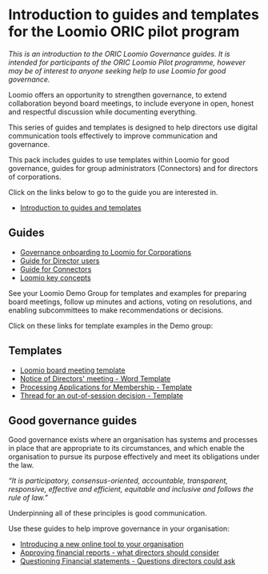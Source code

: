# Introduction to guides and templates for the Loomio ORIC pilot program

*This is an introduction to the ORIC Loomio Governance guides.  It is intended for participants of the ORIC Loomio Pilot programme, however may be of interest to anyone seeking help to use Loomio for good governance.*

Loomio offers an opportunity to strengthen governance, to extend collaboration beyond board meetings, to include everyone in open, honest and respectful discussion while documenting everything.

This series of guides and templates is designed to help directors use digital communication tools effectively to improve communication and governance.

This pack includes guides to use templates within Loomio for good governance, guides for group administrators (Connectors) and for directors of corporations.

Click on the links below to go to the guide you are interested in.
- [Introduction to guides and templates](oric/intro.md)

## Guides
- [Governance onboarding to Loomio for Corporations](oric/onboarding.md)
- [Guide for Director users](oric/guide-directors.md)
- [Guide for Connectors](oric/guide-connectors.md)
- [Loomio key concepts](getting_started/key-concepts.md)

See your Loomio Demo Group for templates and examples for preparing board meetings, follow up minutes and actions, voting on resolutions, and enabling subcommittees to make recommendations or decisions.

Click on these links for template examples in the Demo group:

## Templates
- [Loomio board meeting template](https://decisions.oric.gov.au/d/FJHrQD2b/loomio-board-meeting-template)
- [Notice of Directors' meeting - Word Template](https://decisions.oric.gov.au/d/9SDCRbrx/notice-of-directors-meeting-word-template)
- [Processing Applications for Membership - Template](https://decisions.oric.gov.au/d/lTZv4K2f/processing-applications-for-membership-template)
- [Thread for an out-of-session decision - Template](https://decisions.oric.gov.au/d/3wRYMFUg/thread-for-an-out-of-session-decision)

## Good governance guides
Good governance exists where an organisation has systems and processes in place that are appropriate to its circumstances, and which enable the organisation to pursue its purpose effectively and meet its obligations under the law.

*“It is participatory, consensus-oriented, accountable, transparent, responsive, effective and efficient, equitable and inclusive and follows the rule of law.”*

Underpinning all of these principles is good communication.

Use these guides to help improve governance in your organisation:
- [Introducing a new online tool to your organisation](oric/intro-online-tool.md)
- [Approving financial reports - what directors should consider](oric/approving-financials.md)
- [Questioning Financial statements - Questions directors could ask](oric/questioning-financials.md)
